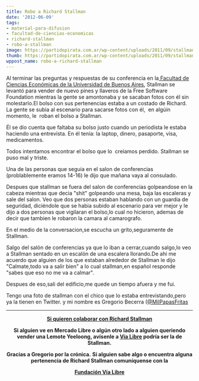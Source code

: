 ```yaml
---
title: Robo a Richard Stallman
date: '2012-06-09'
tags:
- material-para-difusion
- facultad-de-ciencias-economicas
- richard-stallman
- robo-a-stallman
image: https://partidopirata.com.ar/wp-content/uploads/2011/09/stallman.png
thumb: https://partidopirata.com.ar/wp-content/uploads/2011/09/stallman-150x150.png
wppost_name: robo-a-richard-stallman
---
```


Al terminar las preguntas y respuestas de su conferencia en la<a href="http://www.vialibre.org.ar/2012/06/05/richard-stallman-en-buenos-aires/" target="_blank"> Facultad de Ciencias Económicas de la Universidad de Buenos Aires</a>, Stallman se levantó para vender de nuevo pines y llaveros de la Free Software Foundation mientras la gente se amontonaba y se sacaban fotos con él sin molestarlo.El bolso con sus pertenencias estaba a un costado de Richard. La gente se subia al escenario para sacarse fotos con él,  en algúin momento, le  roban el bolso a Stallman.

Él se dio cuenta que faltaba su bolso justo cuando un periodista le estaba haciendo una entrevista. En él tenía: la laptop, dinero, pasaporte, visa, medicamentos.

Todos intentamos encontrar el bolso que lo  creíamos perdido. Stallman se puso mal y triste.

Una de las personas que seguia en el salon de conferencias (problablemente eramos 14-16) le dijo que mañana vaya al consulado.

Despues que stallman se fuera del salon de conferencias golpeandose en la cabeza mientras que decia "shit" golpeando una mesa, baja las escaleras y sale del salon.
Veo que dos personas estaban hablando con un guardia de seguridad, diciéndole que se habia subido al escenario para ver mejor y le dijo a dos personas que vigilaran el bolso,lo cual no hicieron, ademas de decir que tambien le robaron la camara al camarografo.

En el medio de la conversacion,se escucha un grito,seguramente de Stallman.

Salgo del salón de conferencias ya que lo iban a cerrar,cuando salgo,lo veo a Stallman sentado en un escalón de una escalera llorando.De ahi me acuerdo que alguien de los que estaban alrededor de Stallman le dijo
"Calmate,todo va a salir bien" a lo cual stallman,en español responde "sabes que eso no me va a calmar".

Despues de eso,sali del edificio,me quede un tiempo afuera y me fui.

Tengo una foto de stallman con el chico que lo estaba entrevistando,pero ya la tienen en Twitter.
y mi nombre es Gregorio Becerra (<a href="http://twitter.com/@MilPapasFritas" target="_blank">@MilPapasFritas</a>

<hr />
<p style="text-align: center;"><strong><a href="http://www.vialibre.org.ar/2012/06/10/como-contribuir-con-rms-y-la-fsf/" target="_blank">Si quieren colaborar con Richard Stallman</a></strong></p>
<p style="text-align: center;">
<strong>Si alguien ve en Mercado Libre o algún otro lado a alguien queriendo vender una Lemote Yeeloong, avísenle a <a href="http://www.vialibre.org.ar/informacion-de-contacto/" target="_blank">Vía Libre</a> podría ser la de Stallman.</strong></p>
<p style="text-align: center;"><strong>Gracias a Gregorio por la crónica.</strong>
<strong> Si alguien sabe algo o encuentra alguna pertenencia de Richard Stallman comuníquense con la </strong></p>
<p style="text-align: center;"><strong><a href="http://www.vialibre.org.ar/informacion-de-contacto/" target="_blank">Fundación Vía Libre</a></strong></p>
